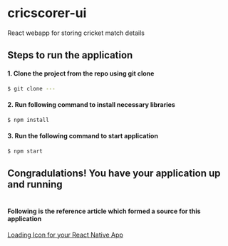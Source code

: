 # cricscorer-ui

React webapp for storing cricket match details

## Steps to run the application

#### 1. Clone the project from the repo using git clone

```sh
$ git clone ---
```

#### 2. Run following command to install necessary libraries

```sh
$ npm install
```

#### 3. Run the following command to start application

```sh
$ npm start
```

## Congradulations! You have your application up and running

#

#

#### Following is the reference article which formed a source for this application

[Loading Icon for your React Native App](https://medium.com/analytics-vidhya/how-to-create-a-loading-icon-for-your-react-native-app-20d50cbf5dc3)
